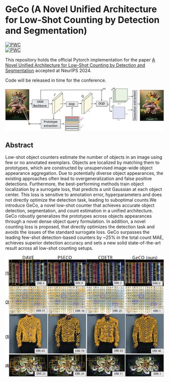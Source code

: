 # GeCo (A Novel Unified Architecture for Low-Shot Counting by Detection and Segmentation)

 	
[![PWC](https://img.shields.io/endpoint.svg?url=https://paperswithcode.com/badge/a-novel-unified-architecture-for-low-shot/few-shot-object-counting-and-detection-on)](https://paperswithcode.com/sota/few-shot-object-counting-and-detection-on?p=a-novel-unified-architecture-for-low-shot)  	
[![PWC](https://img.shields.io/endpoint.svg?url=https://paperswithcode.com/badge/a-novel-unified-architecture-for-low-shot/object-counting-on-fsc147)](https://paperswithcode.com/sota/object-counting-on-fsc147?p=a-novel-unified-architecture-for-low-shot)


This repository holds the official Pytorch implementation for the paper [A Novel Unified Architecture for Low-Shot Counting by Detection and Segmentation](https://arxiv.org/pdf/2409.18686) accepted at NeurIPS 2024.

Code will be released in time for the conference.

![](material/architecture.jpg)


## Abstract
Low-shot object counters estimate the number of objects in an image using few or no annotated exemplars. Objects are localized by matching them to prototypes, which are constructed by unsupervised image-wide object appearance aggregation. Due to potentially diverse object appearances, the existing approaches often lead to overgeneralization and false positive detections. 
Furthermore, the best-performing methods train object localization by a surrogate loss, that predicts a unit Gaussian at each object center. This loss is sensitive to annotation error, hyperparameters and does not directly optimize the detection task, leading to suboptimal counts.We introduce GeCo, a novel low-shot counter that achieves accurate object detection, segmentation, and count estimation in a unified architecture. GeCo robustly generalizes the prototypes across objects appearances through a novel dense object query formulation. In addition, a novel counting loss is proposed, that directly optimizes the detection task and avoids the issues of the standard surrogate loss. GeCo surpasses the leading few-shot detection-based counters by ~25\% in the total count MAE, achieves superior detection accuracy and sets a new solid state-of-the-art result across all low-shot counting setups. 

![](material/qualitative.jpg)
